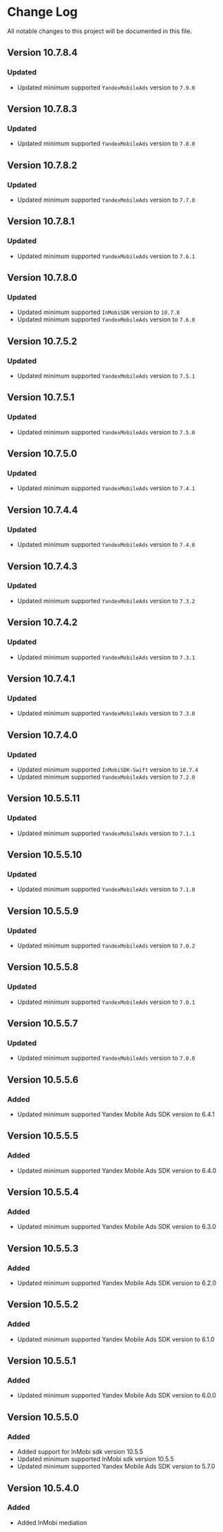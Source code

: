 # Change Log

All notable changes to this project will be documented in this file.

## Version 10.7.8.4

### Updated

- Updated minimum supported `YandexMobileAds` version to `7.9.0`

## Version 10.7.8.3

### Updated

- Updated minimum supported `YandexMobileAds` version to `7.8.0`

## Version 10.7.8.2

### Updated

- Updated minimum supported `YandexMobileAds` version to `7.7.0`

## Version 10.7.8.1

### Updated

- Updated minimum supported `YandexMobileAds` version to `7.6.1`

## Version 10.7.8.0

### Updated

- Updated minimum supported `InMobiSDK` version to `10.7.8`
- Updated minimum supported `YandexMobileAds` version to `7.6.0`

## Version 10.7.5.2

### Updated

- Updated minimum supported `YandexMobileAds` version to `7.5.1`

## Version 10.7.5.1

### Updated

- Updated minimum supported `YandexMobileAds` version to `7.5.0`

## Version 10.7.5.0

### Updated

- Updated minimum supported `YandexMobileAds` version to `7.4.1`

## Version 10.7.4.4

### Updated

- Updated minimum supported `YandexMobileAds` version to `7.4.0`

## Version 10.7.4.3

### Updated

- Updated minimum supported `YandexMobileAds` version to `7.3.2`

## Version 10.7.4.2

### Updated

- Updated minimum supported `YandexMobileAds` version to `7.3.1`

## Version 10.7.4.1

### Updated

- Updated minimum supported `YandexMobileAds` version to `7.3.0`

## Version 10.7.4.0

### Updated

- Updated minimum supported `InMobiSDK-Swift` version to `10.7.4`
- Updated minimum supported `YandexMobileAds` version to `7.2.0`

## Version 10.5.5.11

### Updated

- Updated minimum supported `YandexMobileAds` version to `7.1.1`

## Version 10.5.5.10

### Updated

- Updated minimum supported `YandexMobileAds` version to `7.1.0`

## Version 10.5.5.9

### Updated

- Updated minimum supported `YandexMobileAds` version to `7.0.2`

## Version 10.5.5.8

### Updated

- Updated minimum supported `YandexMobileAds` version to `7.0.1`

## Version 10.5.5.7

### Updated

- Updated minimum supported `YandexMobileAds` version to `7.0.0`

## Version 10.5.5.6

### Added

- Updated minimum supported Yandex Mobile Ads SDK version to 6.4.1

## Version 10.5.5.5

### Added

- Updated minimum supported Yandex Mobile Ads SDK version to 6.4.0

## Version 10.5.5.4

### Added

- Updated minimum supported Yandex Mobile Ads SDK version to 6.3.0

## Version 10.5.5.3

### Added

- Updated minimum supported Yandex Mobile Ads SDK version to 6.2.0

## Version 10.5.5.2

### Added

- Updated minimum supported Yandex Mobile Ads SDK version to 6.1.0

## Version 10.5.5.1

### Added

- Updated minimum supported Yandex Mobile Ads SDK version to 6.0.0

## Version 10.5.5.0

### Added

- Added support for InMobi sdk version 10.5.5
- Updated minimum supported InMobi sdk version 10.5.5
- Updated minimum supported Yandex Mobile Ads SDK version to 5.7.0

## Version 10.5.4.0

### Added

- Added InMobi mediation
